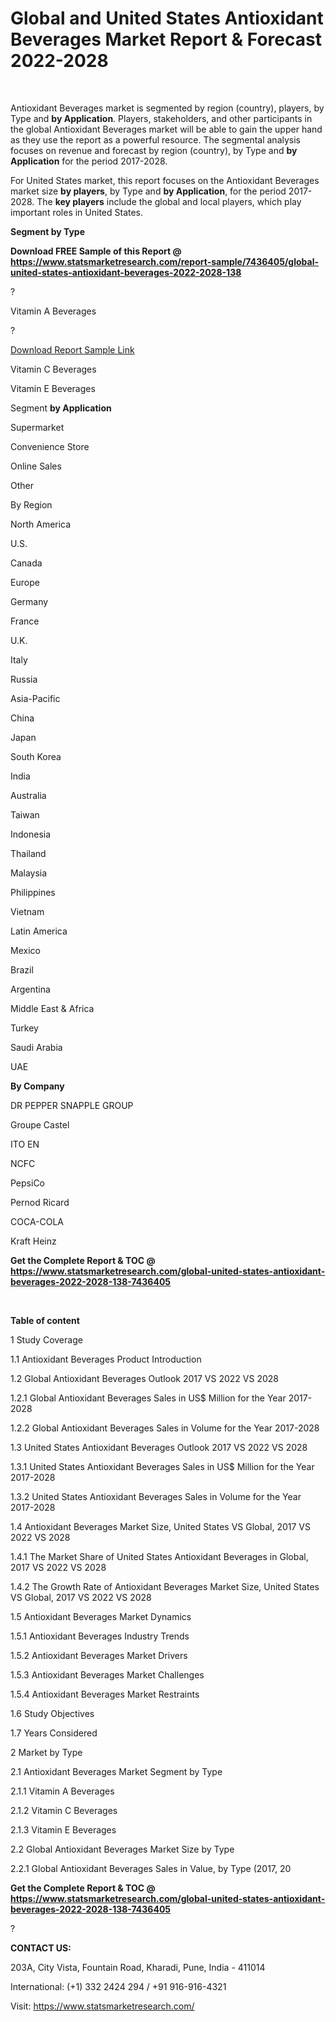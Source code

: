 <h1>Global and United States Antioxidant Beverages Market Report & Forecast 2022-2028</h1><br/><p>Antioxidant Beverages market is segmented by region (country), players, by Type and <strong>by Application</strong>. Players, stakeholders, and other participants in the global Antioxidant Beverages market will be able to gain the upper hand as they use the report as a powerful resource. The segmental analysis focuses on revenue and forecast by region (country), by Type and <strong>by Application</strong> for the period 2017-2028.</p>
 
 
 
 <p>For United States market, this report focuses on the Antioxidant Beverages market size <strong>by players</strong>, by Type and <strong>by Application</strong>, for the period 2017-2028. The <strong>key players</strong> include the global and local players, which play important roles in United States.</p>
 
 
 
 <p><strong>Segment by Type</strong></p>
 
 
 
 <div><b>Download FREE Sample of this Report @ <a href="https://www.statsmarketresearch.com/download-free-sample/7436405/global-united-states-antioxidant-beverages-2022-2028-138">https://www.statsmarketresearch.com/report-sample/7436405/global-united-states-antioxidant-beverages-2022-2028-138</a></b></div>
 
 
 
 <p>? </p>
 
 
 
 <p>Vitamin A Beverages</p>
 
 
 
 <p>? </p>
 
 
 
 <p><a href="https://www.statsmarketresearch.com/download-free-sample/7436405/global-united-states-antioxidant-beverages-2022-2028-138">Download Report Sample Link</a></p>
 
 
 
 <p>Vitamin C Beverages</p>
 
 
 
 <p>Vitamin E Beverages</p>
 
 
 
 <p>Segment <strong>by Application</strong></p>
 
 
 
 <p>Supermarket</p>
 
 
 
 <p>Convenience Store</p>
 
 
 
 <p>Online Sales</p>
 
 
 
 <p>Other</p>
 
 
 
 <p>By Region</p>
 
 
 
 <p>North America</p>
 
 
 
 <p>U.S.</p>
 
 
 
 <p>Canada</p>
 
 
 
 <p>Europe</p>
 
 
 
 <p>Germany</p>
 
 
 
 <p>France</p>
 
 
 
 <p>U.K.</p>
 
 
 
 <p>Italy</p>
 
 
 
 <p>Russia</p>
 
 
 
 <p>Asia-Pacific</p>
 
 
 
 <p>China</p>
 
 
 
 <p>Japan</p>
 
 
 
 <p>South Korea</p>
 
 
 
 <p>India</p>
 
 
 
 <p>Australia</p>
 
 
 
 <p>Taiwan</p>
 
 
 
 <p>Indonesia</p>
 
 
 
 <p>Thailand</p>
 
 
 
 <p>Malaysia</p>
 
 
 
 <p>Philippines</p>
 
 
 
 <p>Vietnam</p>
 
 
 
 <p>Latin America</p>
 
 
 
 <p>Mexico</p>
 
 
 
 <p>Brazil</p>
 
 
 
 <p>Argentina</p>
 
 
 
 <p>Middle East & Africa</p>
 
 
 
 <p>Turkey</p>
 
 
 
 <p>Saudi Arabia</p>
 
 
 
 <p>UAE</p>
 
 
 
 <p><strong>By Company</strong></p>
 
 
 
 <p>DR PEPPER SNAPPLE GROUP</p>
 
 
 
 <p>Groupe Castel</p>
 
 
 
 <p>ITO EN</p>
 
 
 
 <p>NCFC</p>
 
 
 
 <p>PepsiCo</p>
 
 
 
 <p>Pernod Ricard</p>
 
 
 
 <p>COCA-COLA</p>
 
 
 
 <p>Kraft Heinz</p>
 
 
 
 <div><b>Get the Complete Report & TOC @ <a href="https://www.statsmarketresearch.com/global-united-states-antioxidant-beverages-2022-2028-138-7436405">https://www.statsmarketresearch.com/global-united-states-antioxidant-beverages-2022-2028-138-7436405</a></b></div>
 
 
 
 <p><br />
 
 <b>Table of content</b></p>
 
 
 
 <p>1 Study Coverage<br />
 
 1.1 Antioxidant Beverages Product Introduction<br />
 
 1.2 Global Antioxidant Beverages Outlook 2017 VS 2022 VS 2028<br />
 
 1.2.1 Global Antioxidant Beverages Sales in US$ Million for the Year 2017-2028<br />
 
 1.2.2 Global Antioxidant Beverages Sales in Volume for the Year 2017-2028<br />
 
 1.3 United States Antioxidant Beverages Outlook 2017 VS 2022 VS 2028<br />
 
 1.3.1 United States Antioxidant Beverages Sales in US$ Million for the Year 2017-2028<br />
 
 1.3.2 United States Antioxidant Beverages Sales in Volume for the Year 2017-2028<br />
 
 1.4 Antioxidant Beverages Market Size, United States VS Global, 2017 VS 2022 VS 2028<br />
 
 1.4.1 The Market Share of United States Antioxidant Beverages in Global, 2017 VS 2022 VS 2028<br />
 
 1.4.2 The Growth Rate of Antioxidant Beverages Market Size, United States VS Global, 2017 VS 2022 VS 2028<br />
 
 1.5 Antioxidant Beverages Market Dynamics<br />
 
 1.5.1 Antioxidant Beverages Industry Trends<br />
 
 1.5.2 Antioxidant Beverages Market Drivers<br />
 
 1.5.3 Antioxidant Beverages Market Challenges<br />
 
 1.5.4 Antioxidant Beverages Market Restraints<br />
 
 1.6 Study Objectives<br />
 
 1.7 Years Considered<br />
 
 2 Market by Type<br />
 
 2.1 Antioxidant Beverages Market Segment by Type<br />
 
 2.1.1 Vitamin A Beverages<br />
 
 2.1.2 Vitamin C Beverages<br />
 
 2.1.3 Vitamin E Beverages<br />
 
 2.2 Global Antioxidant Beverages Market Size by Type<br />
 
 2.2.1 Global Antioxidant Beverages Sales in Value, by Type (2017, 20</p>
 
 
 
 <div><b>Get the Complete Report & TOC @ <a href="https://www.statsmarketresearch.com/global-united-states-antioxidant-beverages-2022-2028-138-7436405">https://www.statsmarketresearch.com/global-united-states-antioxidant-beverages-2022-2028-138-7436405</a></b></div>
 
 
 
 <p>? </p>
 
 
 
 <p><b>CONTACT US:</b><br />
 
 203A, City Vista, Fountain Road, Kharadi, Pune, India - 411014<br />
 
 International: (+1) 332 2424 294 / +91 916-916-4321<br />
 
 Visit: <a href="https://www.statsmarketresearch.com/">https://www.statsmarketresearch.com/</a></p>